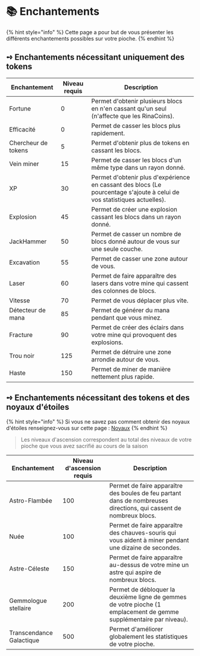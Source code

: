 # 📚 Enchantements

{% hint style="info" %}
Cette page a pour but de vous présenter les différents enchantements possibles sur votre pioche.
{% endhint %}

## **➺** Enchantements nécessitant uniquement des tokens

| Enchantement        | Niveau requis | Description                                                                                                              |
| ------------------- | ------------- | ------------------------------------------------------------------------------------------------------------------------ |
| Fortune             | 0             | Permet d'obtenir plusieurs blocs en n'en cassant qu'un seul (n'affecte que les RinaCoins).                               |
| Efficacité          | 0             | Permet de casser les blocs plus rapidement.                                                                              |
| Chercheur de tokens | 5             | Permet d'obtenir plus de tokens en cassant les blocs.                                                                    |
| Vein miner          | 15            | Permet de casser les blocs d'un même type dans un rayon donné.                                                           |
| XP                  | 30            | Permet d'obtenir plus d'expérience en cassant des blocs (Le pourcentage s'ajoute à celui de vos statistiques actuelles). |
| Explosion           | 45            | Permet de créer une explosion cassant les blocs dans un rayon donné.                                                     |
| JackHammer          | 50            | Permet de casser un nombre de blocs donné autour de vous sur une seule couche.                                           |
| Excavation          | 55            | Permet de casser une zone autour de vous.                                                                                |
| Laser               | 60            | Permet de faire apparaître des lasers dans votre mine qui cassent des colonnes de blocs.                                 |
| Vitesse             | 70            | Permet de vous déplacer plus vite.                                                                                       |
| Détecteur de mana   | 85            | Permet de générer du mana pendant que vous minez.                                                                        |
| Fracture            | 90            | Permet de créer des éclairs dans votre mine qui provoquent des explosions.                                               |
| Trou noir           | 125           | Permet de détruire une zone arrondie autour de vous.                                                                     |
| Haste               | 150           | Permet de miner de manière nettement plus rapide.                                                                        |

## **➺** Enchantements nécessitant des tokens et des noyaux d'étoiles

{% hint style="info" %}
Si vous ne savez pas comment obtenir des noyaux d'étoiles renseignez-vous sur cette page : [Noyaux](noyaux.md)
{% endhint %}

> Les niveaux d'ascension correspondent au total des niveaux de votre pioche que vous avez sacrifié au cours de la saison

| Enchantement             | Niveau d'ascension requis | Description                                                                                                         |
| ------------------------ | ------------------------- | ------------------------------------------------------------------------------------------------------------------- |
| Astro-Flambée            | 100                       | Permet de faire apparaître des boules de feu partant dans de nombreuses directions, qui cassent de nombreux blocs.  |
| Nuée                     | 100                       | Permet de faire apparaître des chauves-souris qui vous aident à miner pendant une dizaine de secondes.              |
| Astre-Céleste            | 150                       | Permet de faire apparaître au-dessus de votre mine un astre qui aspire de nombreux blocs.                           |
| Gemmologue stellaire     | 200                       | Permet de débloquer la deuxième ligne de gemmes de votre pioche (1 emplacement de gemme supplémentaire par niveau). |
| Transcendance Galactique | 500                       | Permet d'améliorer globalement les statistiques de votre pioche.                                                    |
